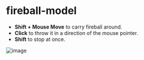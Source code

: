 # fireball-model

- **Shift + Mouse Move** to carry fireball around.
- **Click** to throw it in a direction of the mouse pointer.
- **Shift** to stop at once.

![image](https://user-images.githubusercontent.com/19654456/192100868-b076afa7-4b86-49af-a545-a79b1a87337d.png)
  
